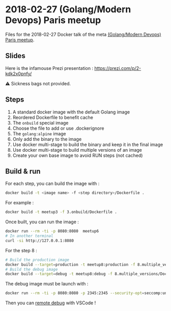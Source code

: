 # 2018-02-27 (Golang/Modern Devops) Paris meetup

Files for the 2018-02-27 Docker talk of the meta
[(Golang/Modern Devops) Paris meetup](https://www.meetup.com/fr-FR/Meetup-Modern-Devops-Paris/events/247749767/).

## Slides

Here is the infamouse Prezi presentation :
https://prezi.com/p/2-kdk2x0pnfy/

:warning: Sickness bags not provided.

## Steps

1. A standard docker image with the default Golang image
2. Reordered Dockerfile to benefit cache
3. The `onbuild` special image
4. Choose the file to add or use .dockerignore
5. The `golang:alpine` image
6. Only add the binary to the image
7. Use docker multi-stage to build the binary and keep it in the final image
8. Use docker multi-stage to build multiple versions of an image  
9. Create your own base image to avoid RUN steps (not cached)

## Build & run

For each step, you can build the image with :

```bash
docker build -t <image name> -f <step directory>/Dockerfile .
```

For example :

```bash
docker build -t meetup3 -f 3.onbuild/Dockerfile .
```

Once built, you can run the image :
```bash
docker run --rm -ti -p 8080:8080  meetup6
# In another terminal
curl -si http://127.0.0.1:8080
```

For the step 8 :

```bash
# Build the production image
docker build --target=production -t meetup8:production -f 8.multiple_versions/Dockerfile .
# Build the debug image
docker build --target=debug -t meetup8:debug -f 8.multiple_versions/Dockerfile .
```

The debug image must be launch with :

```bash
docker run --rm -ti -p 8080:8080 -p 2345:2345 --security-opt=seccomp:unconfined meetup8:debug
```

Then you can [remote debug](https://github.com/Microsoft/vscode-go/wiki/Debugging-Go-code-using-VS-Code#remote-debugging) with VSCode !